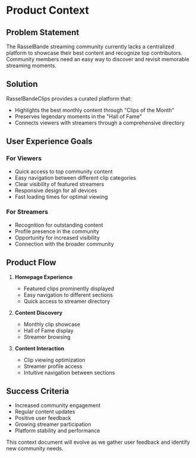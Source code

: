 # Product Context

## Problem Statement

The RasselBande streaming community currently lacks a centralized platform to showcase their best content and recognize top contributors. Community members need an easy way to discover and revisit memorable streaming moments.

## Solution

RasselBandeClips provides a curated platform that:

- Highlights the best monthly content through "Clips of the Month"
- Preserves legendary moments in the "Hall of Fame"
- Connects viewers with streamers through a comprehensive directory

## User Experience Goals

### For Viewers

- Quick access to top community content
- Easy navigation between different clip categories
- Clear visibility of featured streamers
- Responsive design for all devices
- Fast loading times for optimal viewing

### For Streamers

- Recognition for outstanding content
- Profile presence in the community
- Opportunity for increased visibility
- Connection with the broader community

## Product Flow

1. **Homepage Experience**

   - Featured clips prominently displayed
   - Easy navigation to different sections
   - Quick access to streamer directory

2. **Content Discovery**

   - Monthly clip showcase
   - Hall of Fame display
   - Streamer browsing

3. **Content Interaction**
   - Clip viewing optimization
   - Streamer profile access
   - Intuitive navigation between sections

## Success Criteria

- Increased community engagement
- Regular content updates
- Positive user feedback
- Growing streamer participation
- Platform stability and performance

This context document will evolve as we gather user feedback and identify new community needs.
